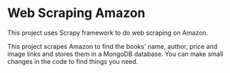 # Web Scraping Amazon
This project uses Scrapy framework to do web scraping on Amazon.

This project scrapes Amazon to find the books' name, author, price and image links and stores them in a MongoDB database. You can make small changes in the code to find things you need.
